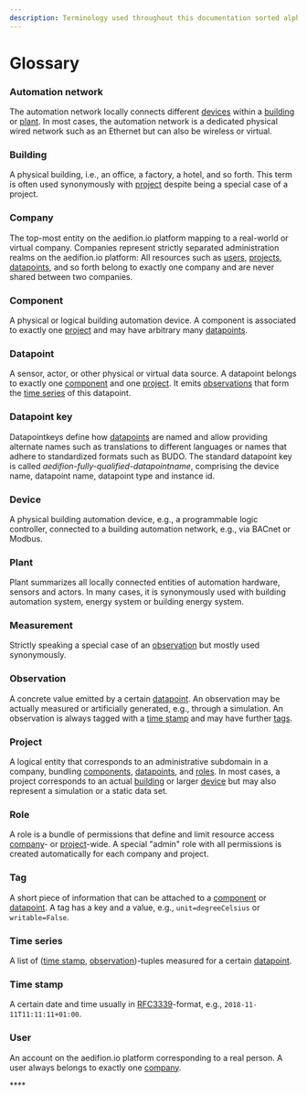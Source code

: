 ```yaml
---
description: Terminology used throughout this documentation sorted alphabetically.
---
```


# Glossary

### Automation network

The automation network locally connects different [devices](glossary.md#device) within a [building](glossary.md#building) or [plant](glossary.md#plant). In most cases, the automation network is a dedicated physical wired network such as an Ethernet but can also be wireless or virtual. 

### Building

A physical building, i.e., an office, a factory, a hotel, and so forth. This term is often used synonymously with [project](glossary.md#project) despite being a special case of a project. 

### **Company**

The top-most entity on the aedifion.io platform mapping to a real-world or virtual company. Companies represent strictly separated administration realms on the aedifion.io platform: All resources such as [users](glossary.md#user), [projects](glossary.md#project), [datapoints](glossary.md#datapoint), and so forth belong to exactly one company and are never shared between two companies.

### Component

A physical or logical building automation device. A component is associated to exactly one [project](glossary.md#project) and may have arbitrary many [datapoints](glossary.md#datapoint).



### **Datapoint**

A sensor, actor, or other physical or virtual data source. A datapoint belongs to exactly one [component](glossary.md#component) and one [project](glossary.md#project). It emits [observations](glossary.md#datapoint) that form the [time series](glossary.md#time-series) of this datapoint.

### Datapoint key

Datapointkeys define how [datapoints](glossary.md#datapoint) are named and allow providing alternate names such as translations to different languages or names that adhere to standardized formats such as BUDO. The standard datapoint key is called _aedifion-fully-qualified-datapointname_, comprising the device name, datapoint name, datapoint type and instance id.

### Device

A physical building automation device, e.g., a programmable logic controller, connected to a building automation network, e.g., via BACnet or Modbus.

### Plant

Plant summarizes all locally connected entities of automation hardware, sensors and actors. In many cases, it is synonymously used with building automation system, energy system or building energy system. 

### Measurement

Strictly speaking a special case of an [observation](glossary.md#observation) but mostly used synonymously.

### **Observation**

A concrete value emitted by a certain [datapoint](glossary.md#datapoint). An observation may be actually measured or artificially generated, e.g., through a simulation. An observation is always tagged with a [time stamp](glossary.md#timestamp) and may have further [tags](glossary.md#tag).

### **Project**

A logical entity that corresponds to an administrative subdomain in a company, bundling [components](glossary.md#component), [datapoints](glossary.md#datapoint), and [roles](glossary.md#role). In most cases, a project corresponds to an actual [building](glossary.md#building) or larger [device](glossary.md#device) but may also represent a simulation or a static data set.

### Role

A role is a bundle of permissions that define and limit resource access [company](glossary.md#company)- or [project](glossary.md#project)-wide. A special "admin" role with all permissions is created automatically for each company and project. 

### **Tag**

A short piece of information that can be attached to a [component](glossary.md#component) or [datapoint](glossary.md#datapoint). A tag has a key and a value, e.g., `unit=degreeCelsius` or `writable=False`.

### **Time series**

A list of \([time stamp](glossary.md#time-stamp), [observation](glossary.md#observation)\)-tuples measured for a certain [datapoint](glossary.md#datapoint).

### Time stamp

A certain date and time usually in [RFC3339](https://www.ietf.org/rfc/rfc3339.txt)-format, e.g., `2018-11-11T11:11:11+01:00`.

### **User**

An account on the aedifion.io platform corresponding to a real person. A user always belongs to exactly one [company](glossary.md#company).

\*\*\*\*

